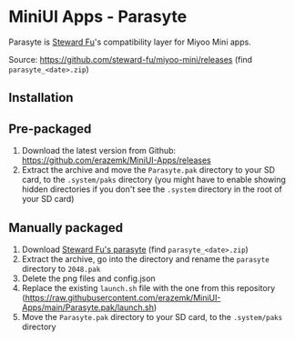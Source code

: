 # MiniUI Apps - Parasyte

Parasyte is [Steward Fu](https://github.com/steward-fu)'s compatibility layer for Miyoo Mini apps.

Source: https://github.com/steward-fu/miyoo-mini/releases (find `parasyte_<date>.zip`)

## Installation

## Pre-packaged

1. Download the latest version from Github: https://github.com/erazemk/MiniUI-Apps/releases
2. Extract the archive and move the `Parasyte.pak` directory to your SD card,
to the `.system/paks` directory (you might have to enable showing hidden directories if you
don't see the `.system` directory in the root of your SD card)

## Manually packaged

1. Download [Steward Fu's parasyte](https://github.com/steward-fu/miyoo-mini/releases)
(find `parasyte_<date>.zip`)
2. Extract the archive, go into the directory and rename the `parasyte` directory to `2048.pak`
3. Delete the png files and config.json
4. Replace the existing `launch.sh` file with the one from this repository
(https://raw.githubusercontent.com/erazemk/MiniUI-Apps/main/Parasyte.pak/launch.sh)
5. Move the `Parasyte.pak` directory to your SD card, to the `.system/paks` directory
